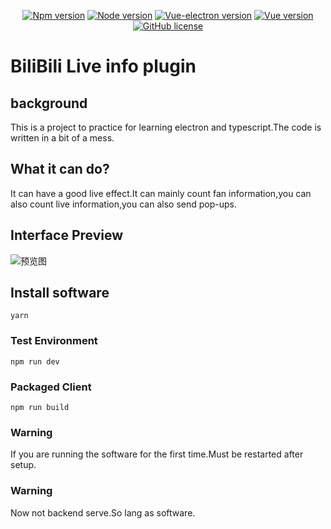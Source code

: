 <div align=center>

[![Npm version](https://img.shields.io/badge/npm-v7.10.0-DC143C)](https://github.com/sanqi377/bilibibli) [![Node version](https://img.shields.io/badge/node-v16.0.0-2E8B57)](https://github.com/sanqi377/bilibibli) [![Vue-electron version](https://img.shields.io/badge/vue--electron-v1.0.6-FFD700)](https://github.com/sanqi377/bilibibli) [![Vue version](https://img.shields.io/badge/vue-v2.5.16-E9967A)](https://github.com/sanqi377/bilibibli) [![GitHub license](https://img.shields.io/badge/LICENSE-MIT-000000)](https://github.com/sanqi377/bilibibli)

</div>

# BiliBili Live info plugin

## background

This is a project to practice for learning electron and typescript.The code is written in a bit of a mess.

## What it can do?

It can have a good live effect.It can mainly count fan information,you can also count live information,you can also send pop-ups.

## Interface Preview
![预览图](https://github.com/sanqi377/picture/blob/main/%E5%BE%AE%E4%BF%A1%E6%88%AA%E5%9B%BE_20210808193631.png?raw=true)

## Install software

```shell
yarn
```

### Test Environment

```shell
npm run dev
```

### Packaged Client

```shell
npm run build
```

### Warning

If you are running the software for the first time.Must be restarted after setup.

### Warning

Now not backend serve.So lang as software.